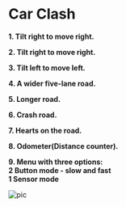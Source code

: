 # Car Clash

**1. Tilt right to move right.**

**2. Tilt right to move right.**

**3. Tilt left to move left.**

**4. A wider five-lane  road.**

**5. Longer road.**

**6. Crash road.**

**7. Hearts on the road.**

**8. Odometer(Distance counter).**

**9. Menu with three options:**\
   **2 Button mode - slow and fast**\
    **1 Sensor mode**
    

![pic](https://github.com/user-attachments/assets/e9f66260-0b26-4107-9f40-95663a9b314f)

 
